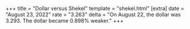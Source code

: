 +++
title = "Dollar versus Shekel"
template = "shekel.html"
[extra]
date = "August 23, 2022"
rate = "3.263"
delta = "On August 22, the dollar was 3.293. The dollar became 0.898% weaker."
+++
